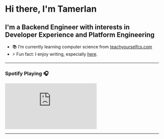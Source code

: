 # Hi there, I'm Tamerlan

## I'm a Backend Engineer with interests in Developer Experience and Platform Engineering 

- 📚 I’m currently learning computer science from [teachyourselfcs.com](https://teachyourselfcs.com/)
- ⚡ Fun fact: I enjoy writing, especially [here](https://tamerlan.dev).

---

### Spotify Playing 🎧

[![Spotify](https://novatorem-l6tshczw4-tamerlang.vercel.app/api/spotify.py)](https://open.spotify.com/user/dz7djtkhsrosihnxgc052i3qm)

---

